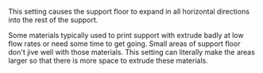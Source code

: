 This setting causes the support floor to expand in all horizontal directions into the rest of the support.

Some materials typically used to print support with extrude badly at low flow rates or need some time to get going. Small areas of support floor don't jive well with those materials. This setting can literally make the areas larger so that there is more space to extrude these materials.